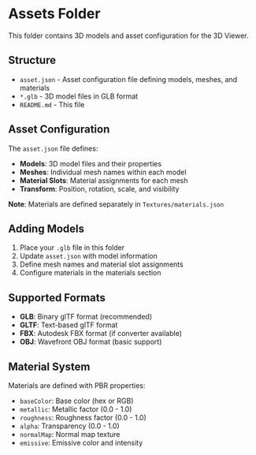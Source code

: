 # Assets Folder

This folder contains 3D models and asset configuration for the 3D Viewer.

## Structure

- `asset.json` - Asset configuration file defining models, meshes, and materials
- `*.glb` - 3D model files in GLB format
- `README.md` - This file

## Asset Configuration

The `asset.json` file defines:
- **Models**: 3D model files and their properties
- **Meshes**: Individual mesh names within each model
- **Material Slots**: Material assignments for each mesh
- **Transform**: Position, rotation, scale, and visibility

**Note**: Materials are defined separately in `Textures/materials.json`

## Adding Models

1. Place your `.glb` file in this folder
2. Update `asset.json` with model information
3. Define mesh names and material slot assignments
4. Configure materials in the materials section

## Supported Formats

- **GLB**: Binary glTF format (recommended)
- **GLTF**: Text-based glTF format
- **FBX**: Autodesk FBX format (if converter available)
- **OBJ**: Wavefront OBJ format (basic support)

## Material System

Materials are defined with PBR properties:
- `baseColor`: Base color (hex or RGB)
- `metallic`: Metallic factor (0.0 - 1.0)
- `roughness`: Roughness factor (0.0 - 1.0)
- `alpha`: Transparency (0.0 - 1.0)
- `normalMap`: Normal map texture
- `emissive`: Emissive color and intensity
